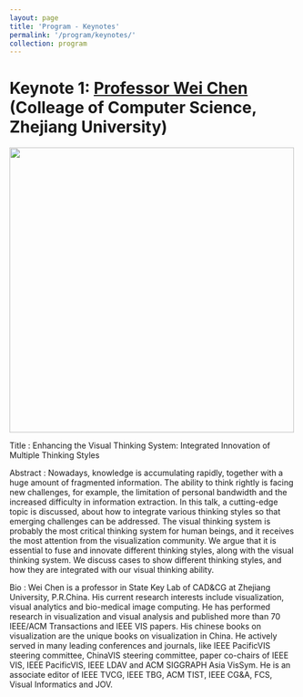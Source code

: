 ```yaml
---
layout: page
title: 'Program - Keynotes'
permalink: '/program/keynotes/'
collection: program
---
```


<!-- Format: pre-recorded video and live QA -->

# Keynote 1: [Professor Wei Chen](http://www.cad.zju.edu.cn/home/chenwei/) (Colleage of Computer Science, Zhejiang University)

<img src="{{ site.url }}{{ site.baseurl }}/assets/images/keynotes/WeiChen.png" width="500" height="500" />

Title
: Enhancing the Visual Thinking System: Integrated Innovation of Multiple Thinking Styles

Abstract
: Nowadays, knowledge is accumulating rapidly, together with a huge amount of fragmented information. The ability to think rightly is facing new challenges, for example, the limitation of personal bandwidth and the increased difficulty in information extraction. In this talk, a cutting-edge topic is discussed, about how to integrate various thinking styles so that emerging challenges can be addressed. The visual thinking system is probably the most critical thinking system for human beings, and it receives the most attention from the visualization community. We argue that it is essential to fuse and innovate different thinking styles, along with the visual thinking system. We discuss cases to show different thinking styles, and how they are integrated with our visual thinking ability.

Bio
: Wei Chen is a professor in State Key Lab of CAD&CG at Zhejiang University, P.R.China. His current research interests include visualization, visual analytics and bio-medical image computing. He has performed research in visualization and visual analysis and published more than 70 IEEE/ACM Transactions and IEEE VIS papers. His chinese books on visualization are the unique books on visualization in China. He actively served in many leading conferences and journals, like IEEE PacificVIS steering committee, ChinaVIS steering committee, paper co-chairs of IEEE VIS, IEEE PacificVIS, IEEE LDAV and ACM SIGGRAPH Asia VisSym. He is an associate editor of IEEE TVCG, IEEE TBG, ACM TIST, IEEE CG&A, FCS, Visual Informatics and JOV.
